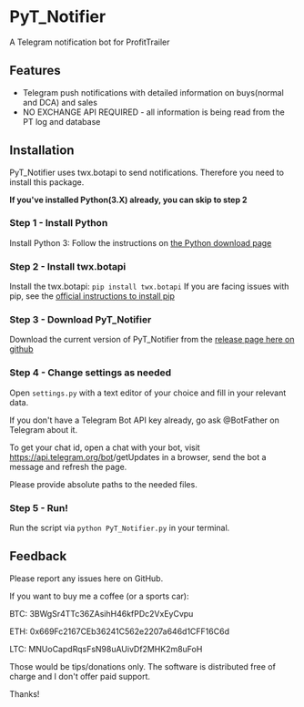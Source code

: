 # PyT_Notifier
A Telegram notification bot for ProfitTrailer

## Features
* Telegram push notifications with detailed information on buys(normal and DCA) and sales
* NO EXCHANGE API REQUIRED - all information is being read from the PT log and database

## Installation
PyT_Notifier uses twx.botapi to send notifications. Therefore you need to install this package.

**If you've installed Python(3.X) already, you can skip to step 2**

### Step 1 - Install Python
Install Python 3: Follow the instructions on [the Python download page](https://www.python.org/downloads/)

### Step 2 - Install twx.botapi
Install the twx.botapi: `pip install twx.botapi`
If you are facing issues with pip, see the [official instructions to install pip](https://packaging.python.org/tutorials/installing-packages/)

### Step 3 - Download PyT_Notifier
Download the current version of PyT_Notifier from the [release page here on github](https://github.com/Fransenson/PyT_Notifier/releases)

### Step 4 - Change settings as needed
Open `settings.py` with a text editor of your choice and fill in your relevant data. 

If you don't have a Telegram Bot API key already, go ask @BotFather on Telegram about it.

To get your chat id, open a chat with your bot, visit https://api.telegram.org/bot<YourBOTToken>/getUpdates in a browser, send the bot a message and refresh the page.

Please provide absolute paths to the needed files. 

### Step 5 - Run!
Run the script via `python PyT_Notifier.py` in your terminal.


## Feedback
Please report any issues here on GitHub. 

If you want to buy me a coffee (or a sports car):

BTC: 3BWgSr4TTc36ZAsihH46kfPDc2VxEyCvpu

ETH: 0x669Fc2167CEb36241C562e2207a646d1CFF16C6d

LTC: MNUoCapdRqsFsN98uAUivDf2MHK2m8uFoH

Those would be tips/donations only. The software is distributed free of charge and I don't offer paid support.

Thanks!
